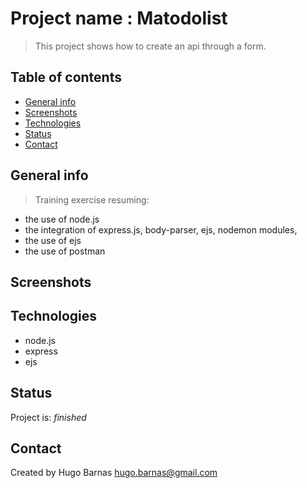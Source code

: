 # Project name : Matodolist
> This project shows how to create an api through a form.

## Table of contents
* [General info](#general-info)
* [Screenshots](#screenshots)
* [Technologies](#technologies)
* [Status](#status)
* [Contact](#contact)

## General info
> Training exercise resuming:
* the use of node.js
* the integration of express.js, body-parser, ejs, nodemon modules,
* the use of ejs
* the use of postman

## Screenshots

## Technologies
* node.js 
* express
* ejs

## Status
Project is: _finished_

## Contact
Created by Hugo Barnas
hugo.barnas@gmail.com




